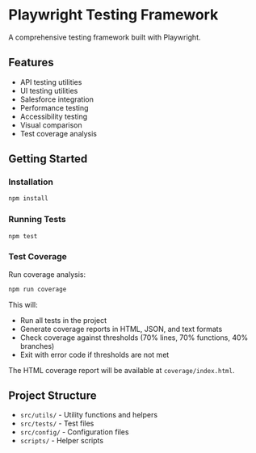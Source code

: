 <!-- Source: /Users/mzahirudeen/playwright-framework-dev/docs-backup/consolidated-docs/.-README.md -->

<!-- Source: /Users/mzahirudeen/playwright-framework/README.md -->

# Playwright Testing Framework

A comprehensive testing framework built with Playwright.

## Features

- API testing utilities
- UI testing utilities
- Salesforce integration
- Performance testing
- Accessibility testing
- Visual comparison
- Test coverage analysis

## Getting Started

### Installation

```bash
npm install
```

### Running Tests

```bash
npm test
```

### Test Coverage

Run coverage analysis:

```bash
npm run coverage
```

This will:
- Run all tests in the project
- Generate coverage reports in HTML, JSON, and text formats
- Check coverage against thresholds (70% lines, 70% functions, 40% branches)
- Exit with error code if thresholds are not met

The HTML coverage report will be available at `coverage/index.html`.

## Project Structure

- `src/utils/` - Utility functions and helpers
- `src/tests/` - Test files
- `src/config/` - Configuration files
- `scripts/` - Helper scripts